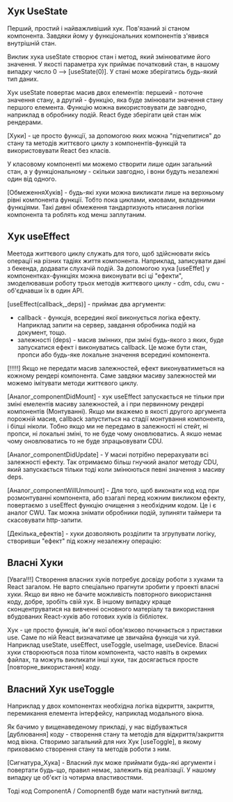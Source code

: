 ## Хук UseState

Перший, простий і найважливіший хук. Пов'язаний зі станом компонента. Завдяки
йому у функціональних компонентів з'явився внутрішній стан.

<!--
import { useState } from 'react';

const App = () => {
  const [value, setValue] = useState(0);

  return (
    <div>
      {value}
      <button type="button" onClick={() => setValue(value + 1)}>
      Increment value by 1
      </button>
    </div>
  )
}
-->

Виклик хука useState створює стан і метод, який змінюватиме його значення. У
якості параметра хук приймає початковий стан, в нашому випадку число 0 -->
[useState(0)]. У стані може зберігатись будь-який тип даних.

Хук useState повертає масив двох елементів: першеий - поточне значення стану, а
другий - функцію, яка буде змінювати значення стану першого елемента. Функцію
можна використовувати де завгодно, наприклад в обробнику подій. React буде
зберігати цей стан між рендерами.

[Хуки] - це просто функції, за допомогою яких можна "підчепитися" до стану та
методів життєвого циклу з компонентів-функцій та використовувати React без
класів.

У класовому компоненті ми можемо створити лише один загальний стан, а у
функціональному - скільки завгодно, і вони будуть незалежні один від одного.

<!--
const App = () => {
  const [userName, setUserName] = useState("")                // початкове значення пуста строка
  const [todos, setTodos] = useState([{text: 'Learn hooks'}]) // початкове значенян масив об'єків json()
  const [isModalOpen, setIsModalOpen] = useState(false)       // початкове значення флажок true/false
}
-->

[ОбмеженняХуків] - будь-які хуки можна викликати лише на верхньому рівні
компонента функції. Тобто пока циклами, кмовами, вкладеними функціями. Такі
дивні обмеження тандартизують нписання логіки компонента та роблять код менш
заплутаним.

## Хук useEffect

Меетода життєвого циклу служать для того, щоб здійснювати якісь операції на
різних тадіях життя компонента. Наприклад, записувати дані з бекенда, додавати
слухачій подій. За допомогою хука [useEffet] у компонентках-функціях можна
виконувати всі ці "ефекти", змоделювавши роботу трьох методів життєвого циклу -
cdm, cdu, cwu - об'єднавши їх в один API.

<!-- Example
import {useState, useEffect} from 'react';

const App = () => {
  const [value, setValue] = useState(0);

  useEffet(() => {
    document.title = `You clicked ${value} times`;
  })

  return (
    <div>
      <p>You clicked {value} times</p>
      <button type="button" onClick={() => setValue(value+1)}>
        Click me
      </button>
    </div>
  )
} -->

[useEffect(callback,_deps)] - приймає два аргументи:

- callback - функція, всередині якої виконується логіка ефекту. Наприклад запити
  на сервер, завдання обробника подій на документ, тощо.
- залежності (deps) - масив змінних, при зміні будь-якого з яких, буде
  запускатися ефект і виконуватись callback. Це може бути стан, пропси або
  будь-яке локальне значення всередині компонента.

[!!!!!] Якщо не передати масив залежностей, ефект виконуватиметься на кожному
рендері компонента. Саме завдяки масиву залежностей ми можемо імітувати методи
життєвого циклу.

[Аналог_componentDidMount] - хук useEffect запускається не тільки при зміні
емелентів масиву залежностей, а і при первинному рендері компонентів
(Монтуванні). Якщо ми вкажемо в якості другого аргумента порожній масив,
callback запуститься на стадії монтування компонента, і білші ніколи. Тобно якщо
ми не передамо в залежності ні стейт, ні пропси, ні локальні зміні, то не буде
чому оновлюватись. А якшо немає чому оновлюватись то не буде зпрацьовувати CDU.

<!-- Example
const App = () => {
  const [value, setValue] = useState(0);

  useEffect(()=> {
    console.log(`adsasdadasd`);   // [callback]
  }, [empty_deps_array])

  return <button onClick={() => setValue(value + 1)}>{value}</button>
} -->

[Аналог_componentDidUpdate] - У масиі потрібно перерахувати всі залежності
ефекту. Так отримаємо більш гнучкий аналог методу CDU, який запускається тільки
тоді коли змінюються певні значення з масиву deps.

<!-- Example
const App = () => {
  cosnt [value, setValue] = useState(0);
  const [isModalOpen, setIsModalOpen] = useState(false);

  useEffect(callback, [value, isModalOpen]);

  return <button onClick={() => setValue(value + 1)}>{value}</button>;
} -->

[Аналог_componentWillUnmount] - Для того, щоб виконати код код при розмонтуванні
компонента, або взагалі перед кожним викликом ефекту, повертаємо з useEffect
функцію очищення з необхідним кодом. Це і є аналог CWU. Так можна знімати
обробники подій, зупиняти таймери та скасовувати http-запити.

<!-- Example
const App = () => {
  const [value, setValue] = useState(0);

  useEffect(() => {
    console.log('Mounting phase: same when componentDidMount runs');

    return () => {
      console.log('Unmounting phase: same when componentWillUnmount')
    }
  }, [value]);

  return null;
} -->

[Декілька_ефектів] - хуки дозволяють розділити та згрупувати логіку, створивши
"ефект" під кожну незалежну операцію:

<!-- Example
const App = () => {

      useEffect(() => {  // 1
        initThirdPartyLibrary();
      }, [])


      useEffect(() => {  // 2
        fetchUser(username);
      }, [username])


      useEffect(() => {  // 3
        console.log(value)
      }, [value]);


      useEffect(() => {  // 4
        console.log(isLoggedIn)
      }, [isLoggedIn]);


      useEffect(() => {  // 5
        const handleKeyDown = event => console.log('keydown event: ', event);
        document.addEventListener('keydown', handleKeyDown);

        return () => {
          document.removeEventListener('keydown', handleKeyDown)
        }
      }, [])
} -->

## Власні Хуки

[Увага!!!] Створення власних хуків потребує досвіду роботи з хуками та React
загалом. Не варто спеціально прагнути зробити у проекті власні хуки. Якщо ви
явно не бачите можливість повторного використання коду, добре, зробіть свій хук.
В іншому випадку краще сконцентруватися на вивченні основного матеріалу та
використання вбудованих React-хуків або готових хуків із бібліотек.

Хук - це просто функція, ім'я якої обов'язково починається з приставки use. Саме
по ній React визначатиме це звичайна функція чи хуй. Наприклад useState,
useEffect, useToggle, useImage, useDevice. Власні хуки створюються поза тілом
компонента, часто навіть в окремих файлах, та можуть викликати інші хуки, так
досягається просте [повторне_використання] коду.

## Власний Хук useToggle

Наприклад у двох компонентах необхідна логіка відкриття, закриття, перемикання
елемента інтерфейсу, наприклад модального вікна.

<!-- Example
ComponentA.jsx // окремий файл

const ComponentA = () => {
  const [isModalOpen, setIsModalOpen] = useState(false);
  const openModal = () => setIsModalOpen(true);
  const closeModal = () => setIsModalOpen(false);

  return (
    <div>
      <button type="button" onClick={openModal}>OpenModal</button>
      <ModalA isOpen={isModalOpen} onClose={closeModal}>
    </div>
  )
}

const ComponentB = () => {
  const [isModalOpen, setIsModalOpen] = useState(false);
  const openModal = () => setIsModalOpen(true);
  const closeModal = () => setIsModalOpen(false);

  return (
    <div>
      <button type="button" onClick={openModal}>OpenModal</button>
      <ModalA isOpen={isModalOpen} onClose={closeModal}>
    </div>
  )
} -->

Як бачимо у вищенаведеному прикладі, у нас відбуважться [дублювання] коду -
створення стану та методів для відкриття/закриття мод вікна. Створимо загальний
для них Хук [useToggle], в якому приховаємо створення стану та методів роботи з
ним.

<!-- Example
src/hooks/useToggle.js

export const useToggle = () => {
  const [isOpen, setIsOpen] = useState(false);
  const open = () => setIsOpen(true);
  const close = () => setIsOpen(false);
  const toggle = () => setIsOpen(isOpen => !isOpen);

  return {isOpen, open, close, toggle}
} -->

[Сигнатура_Хука] - Власний лук може приймати будь-які аргументи і повертати
будь-що, правил немає, залежить від реалізації. У нашому випадку це об'єкт із
чотирма властивостями.

Тоді код ComponentA / ComopnentB буде мати наступний вигляд.

<!-- Example
// AAA
import { useToggle } from 'path/to/hooks/useToggle.js'

const ComponentA = () => {
  const {isOpen, open, close} = useToggle();

  return (
    <div>
      <button type="button" onClick={open}>Open Modal</button>
      <ModalA isOpen={isOpen} onClose={close} />
    </div>
  )
}

// BBB
import { useToggle } from 'path/to/hooks/useToggle.js'

const ComponentB = () => {
  const {isOpen, open, close} = useToggle();

  return (
    <div>
      <button type="button" onClick={open}>Open Modal</button>
      <ModalB isOpen={isOpen} onClose={close} />
    </div>
  )
} -->
